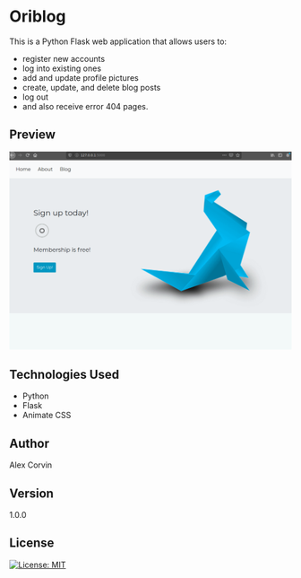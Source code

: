 # Oriblog

This is a Python Flask web application that allows users to:

- register new accounts
- log into existing ones
- add and update profile pictures
- create, update, and delete blog posts
- log out
- and also receive error 404 pages.

## Preview

![preview](preview-oriblog.gif?raw=true)

## Technologies Used

- Python
- Flask
- Animate CSS

## Author

Alex Corvin

## Version

1.0.0

## License

[![License: MIT](https://img.shields.io/badge/License-MIT-yellow.svg)](https://opensource.org/licenses/MIT)


